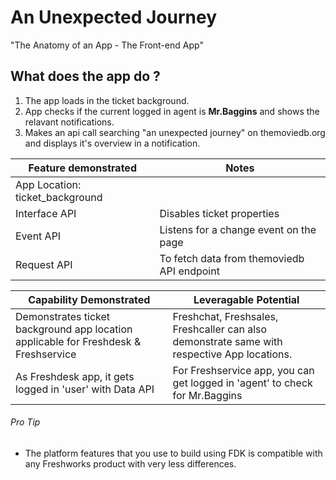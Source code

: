 # An Unexpected Journey

"The Anatomy of an App - The Front-end App"

## What does the app do ?

1. The app loads in the ticket background.
2. App checks if the current logged in agent is **Mr.Baggins** and shows the relavant notifications.
3. Makes an api call searching "an unexpected journey" on themoviedb.org and displays it's overview in a notification.

Feature demonstrated | Notes
-------------------- | ------
App Location: ticket_background |
Interface API | Disables ticket properties
Event API | Listens for a change event on the page
Request API | To fetch data from themoviedb API endpoint

Capability Demonstrated | Leveragable Potential
----------------------- | ---------------------
Demonstrates ticket background app location applicable for Freshdesk & Freshservice | Freshchat, Freshsales, Freshcaller can also demonstrate same with respective App locations.
As Freshdesk app, it gets logged in 'user' with Data API | For Freshservice app, you can get logged in 'agent' to check for Mr.Baggins

###### Pro Tip
- The platform features that you use to build using FDK is compatible with any Freshworks product with very less differences.

